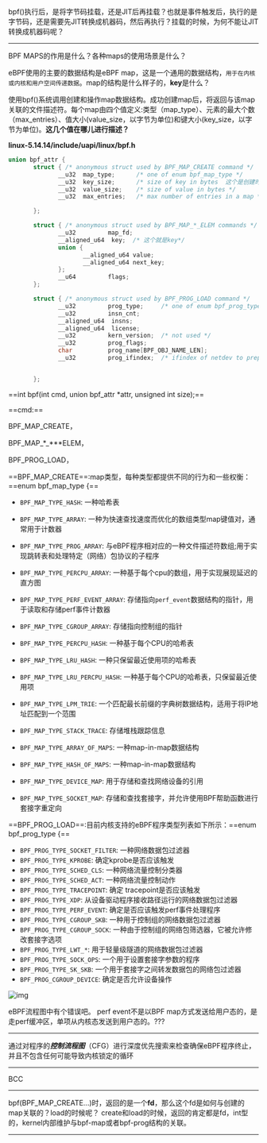 

bpf()执行后，是将字节码挂载，还是JIT后再挂载？也就是事件触发后，执行的是字节码，还是需要先JIT转换成机器码，然后再执行？挂载的时候，为何不能让JIT转换成机器码呢？

------

BPF MAPS的作用是什么？各种maps的使用场景是什么？

eBPF使用的主要的数据结构是eBPF map，这是一个通用的数据结构，```用于在内核或内核和用户空间传递数据```。map的结构是什么样子的，**key**是什么？

使用bpf()系统调用创建和操作map数据结构。成功创建map后，将返回与该map关联的文件描述符。每个map由四个值定义:类型（map_type）、元素的最大个数（max_entries）、值大小(value_size，以字节为单位)和键大小(key_size，以字节为单位)。**这几个值在哪儿进行描述？**

**linux-5.14.14/include/uapi/linux/bpf.h**

```c
union bpf_attr {
       struct { /* anonymous struct used by BPF_MAP_CREATE command */
              __u32  map_type;      /* one of enum bpf_map_type */
              __u32  key_size;      /* size of key in bytes  这个是创建时指定的key长度*/
              __u32  value_size;    /* size of value in bytes */
              __u32  max_entries;   /* max number of entries in a map */

       };

       struct { /* anonymous struct used by BPF_MAP_*_ELEM commands */
              __u32         map_fd;
              __aligned_u64  key;  /* 这个就是key*/
              union {
                     __aligned_u64 value;
                     __aligned_u64 next_key;
              };
              __u64         flags;
       };

       struct { /* anonymous struct used by BPF_PROG_LOAD command */
              __u32         prog_type;     /* one of enum bpf_prog_type */
              __u32         insn_cnt;
              __aligned_u64  insns;
              __aligned_u64  license;
              __u32         kern_version;  /* not used */
              __u32         prog_flags;
              char          prog_name[BPF_OBJ_NAME_LEN];
              __u32         prog_ifindex;  /* ifindex of netdev to prep for */


       };
```



==int bpf(int cmd, union bpf_attr *attr, unsigned int size);==

==cmd:==

BPF_MAP_CREATE，

BPF_MAP_*_***ELEM，

BPF_PROG_LOAD，



==BPF_MAP_CREATE==:map类型，每种类型都提供不同的行为和一些权衡：==enum bpf_map_type {==

- `BPF_MAP_TYPE_HASH`: 一种哈希表

- `BPF_MAP_TYPE_ARRAY`: 一种为快速查找速度而优化的数组类型map键值对，通常用于计数器

- `BPF_MAP_TYPE_PROG_ARRAY`: 与eBPF程序相对应的一种文件描述符数组;用于实现跳转表和处理特定（网络）包协议的子程序

- `BPF_MAP_TYPE_PERCPU_ARRAY`: 一种基于每个cpu的数组，用于实现展现延迟的直方图

- `BPF_MAP_TYPE_PERF_EVENT_ARRAY`: 存储指向`perf_event`数据结构的指针，用于读取和存储perf事件计数器

- `BPF_MAP_TYPE_CGROUP_ARRAY`: 存储指向控制组的指针

- `BPF_MAP_TYPE_PERCPU_HASH`: 一种基于每个CPU的哈希表

- `BPF_MAP_TYPE_LRU_HASH`: 一种只保留最近使用项的哈希表

- `BPF_MAP_TYPE_LRU_PERCPU_HASH`: 一种基于每个CPU的哈希表，只保留最近使用项

- `BPF_MAP_TYPE_LPM_TRIE`: 一个匹配最长前缀的字典树数据结构，适用于将IP地址匹配到一个范围

- `BPF_MAP_TYPE_STACK_TRACE`: 存储堆栈跟踪信息

- `BPF_MAP_TYPE_ARRAY_OF_MAPS`: 一种map-in-map数据结构

- `BPF_MAP_TYPE_HASH_OF_MAPS`: 一种map-in-map数据结构

- `BPF_MAP_TYPE_DEVICE_MAP`: 用于存储和查找网络设备的引用

- `BPF_MAP_TYPE_SOCKET_MAP`: 存储和查找套接字，并允许使用BPF帮助函数进行套接字重定向

    

==BPF_PROG_LOAD==:目前内核支持的eBPF程序类型列表如下所示：==enum bpf_prog_type {==

- `BPF_PROG_TYPE_SOCKET_FILTER`: 一种网络数据包过滤器
- `BPF_PROG_TYPE_KPROBE`: 确定kprobe是否应该触发
- `BPF_PROG_TYPE_SCHED_CLS`: 一种网络流量控制分类器
- `BPF_PROG_TYPE_SCHED_ACT`: 一种网络流量控制动作
- `BPF_PROG_TYPE_TRACEPOINT`: 确定 tracepoint是否应该触发
- `BPF_PROG_TYPE_XDP`: 从设备驱动程序接收路径运行的网络数据包过滤器
- `BPF_PROG_TYPE_PERF_EVENT`: 确定是否应该触发perf事件处理程序
- `BPF_PROG_TYPE_CGROUP_SKB`: 一种用于控制组的网络数据包过滤器
- `BPF_PROG_TYPE_CGROUP_SOCK`: 一种由于控制组的网络包筛选器，它被允许修改套接字选项
- `BPF_PROG_TYPE_LWT_*`: 用于轻量级隧道的网络数据包过滤器
- `BPF_PROG_TYPE_SOCK_OPS`: 一个用于设置套接字参数的程序
- `BPF_PROG_TYPE_SK_SKB`: 一个用于套接字之间转发数据包的网络包过滤器
- `BPF_PROG_CGROUP_DEVICE`: 确定是否允许设备操作



![img](https://davidlovezoe.club/wordpress/wp-content/uploads/2020/04/ebpfworkflow.png)

eBPF流程图中有个错误吧。
perf event不是以BPF map方式发送给用户态的，是走perf缓冲区，单项从内核态发送到用户态的。???

------



通过对程序的***控制流程图***（CFG）进行深度优先搜索来检查确保eBPF程序终止，并且不包含任何可能导致内核锁定的循环

------

BCC

------

bpf(BPF_MAP_CREATE...)时，返回的是一个**fd**，那么这个fd是如何与创建的map关联的？load的时候呢？
create和load的时候，返回的肯定都是fd，int型的，kernel内部维护与bpf-map或者bpf-prog结构的关联。



------



